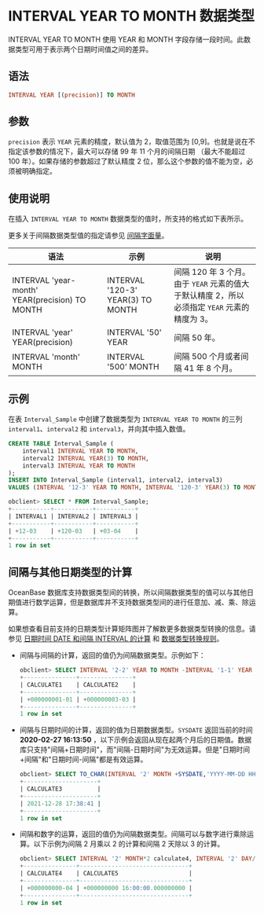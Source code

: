 # INTERVAL YEAR TO MONTH 数据类型

INTERVAL YEAR TO MONTH 使用 YEAR 和 MONTH 字段存储一段时间。此数据类型可用于表示两个日期时间值之间的差异。

## 语法

```sql
INTERVAL YEAR [(precision)] TO MONTH
```

## 参数

`precision` 表示 `YEAR` 元素的精度，默认值为 2，取值范围为 \[0,9\]。也就是说在不指定该参数的情况下，最大可以存储 99 年 11 个月的间隔日期 （最大不能超过 100 年）。如果存储的参数超过了默认精度 2 位，那么这个参数的值不能为空，必须被明确指定。

## 使用说明

在插入 `INTERVAL YEAR TO MONTH` 数据类型的值时，所支持的格式如下表所示。

更多关于间隔数据类型值的指定请参见 [间隔字面量](../../300.literal-of-oracle-mode/500.interval-literal-of-oracle-mode.md)。

|                     **语法**                     |               **示例**               |                            **说明**                            |
|------------------------------------------------|------------------------------------|--------------------------------------------------------------|
| INTERVAL 'year-month' YEAR(precision) TO MONTH | INTERVAL  '120-3' YEAR(3) TO MONTH | 间隔 120 年 3 个月。由于 `YEAR` 元素的值大于默认精度 2，所以必须指定 `YEAR` 元素的精度为 3。 |
| INTERVAL 'year' YEAR(precision)                | INTERVAL '50' YEAR                 | 间隔 50 年。                                                     |
| INTERVAL 'month' MONTH                         | INTERVAL '500' MONTH               | 间隔 500 个月或者间隔 41 年 8 个月。                                     |

## 示例

在表 `Interval_Sample` 中创建了数据类型为 `INTERVAL YEAR TO MONTH` 的三列 `interval1`、`interval2` 和 `interval3`，并向其中插入数值。

```sql
CREATE TABLE Interval_Sample (
    interval1 INTERVAL YEAR TO MONTH,
    interval2 INTERVAL YEAR(3) TO MONTH,
    interval3 INTERVAL YEAR TO MONTH
);
INSERT INTO Interval_Sample (interval1, interval2, interval3)
VALUES (INTERVAL '12-3' YEAR TO MONTH, INTERVAL '120-3' YEAR(3) TO MONTH, INTERVAL '40' MONTH);

obclient> SELECT * FROM Interval_Sample;
+-----------+-----------+-----------+
| INTERVAL1 | INTERVAL2 | INTERVAL3 |
+-----------+-----------+-----------+
| +12-03    | +120-03   | +03-04    |
+-----------+-----------+-----------+
1 row in set
```

## 间隔与其他日期类型的计算

OceanBase 数据库支持数据类型间的转换，所以间隔数据类型的值可以与其他日期值进行数学运算，但是数据库并不支持数据类型间的进行任意加、减、乘、除运算。

如果想查看目前支持的日期类型计算矩阵图并了解数更多数据类型转换的信息。请参见 [日期时间 DATE 和间隔 INTERVAL 的计算](../400.date-time-and-interval-data-types-of-oracle-mode/800.calculation-of-date-time-and-interval-of-oracle-mode.md) 和 [数据类型转换规则](../../200.data-type-comparison-rules-of-oracle-mode/600.data-type-conversion-of-oracle-mode.md)。

* 间隔与间隔的计算，返回的值仍为间隔数据类型。示例如下：

  ```sql
  obclient> SELECT INTERVAL '2-2' YEAR TO MONTH -INTERVAL '1-1' YEAR  TO MONTH calculate1, INTERVAL '2-2' YEAR TO MONTH + INTERVAL '1-1' YEAR TO MONTH calculate2 FROM DUAL;
  +---------------+---------------+
  | CALCULATE1    | CALCULATE2    |
  +---------------+---------------+
  | +000000001-01 | +000000003-03 |
  +---------------+---------------+
  1 row in set
  ```

* 间隔与日期时间的计算，返回的值为日期数据类型。`SYSDATE` 返回当前的时间 **2020-02-27 16:13:50** ，以下示例会返回从现在起两个月后的日期值。数据库只支持"间隔+日期时间"，而"间隔-日期时间"为无效运算。但是"日期时间+间隔"和"日期时间-间隔"都是有效运算。

  ```sql
  obclient> SELECT TO_CHAR(INTERVAL '2' MONTH +SYSDATE,'YYYY-MM-DD HH24:MI:SS') calculate3 FROM DUAL;
  +---------------------+
  | CALCULATE3          |
  +---------------------+
  | 2021-12-28 17:38:41 |
  +---------------------+
  1 row in set
  ```

* 间隔和数字的运算，返回的值仍为间隔数据类型。间隔可以与数字进行乘除运算。以下示例为间隔 2 月乘以 2 的计算和间隔 2 天除以 3 的计算。

  ```sql
  obclient> SELECT INTERVAL '2' MONTH*2 calculate4, INTERVAL '2' DAY/3 calculate5 FROM DUAL;
  +---------------+-------------------------------+
  | CALCULATE4    | CALCULATE5                    |
  +---------------+-------------------------------+
  | +000000000-04 | +000000000 16:00:00.000000000 |
  +---------------+-------------------------------+
  1 row in set
  ```
